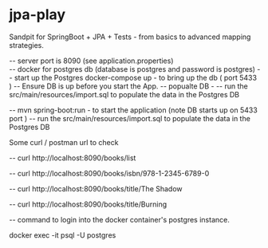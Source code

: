 # jpa-play
Sandpit for SpringBoot + JPA + Tests - from basics to advanced mapping strategies. 

-- server port is 8090 (see application.properties)  
-- docker for postgres db   (database is postgres and password is postgres)
-- start up the Postgres 
   docker-compose up - to bring up the db ( port 5433 )
-- Ensure DB is up before you start the App.
-- popualte DB - -- run the src/main/resources/import.sql to populate the data in the Postgres DB


-- mvn spring-boot:run   - to start the application (note DB starts up on 5433 port )
-- run the src/main/resources/import.sql to populate the data in the Postgres DB 



Some curl / postman url to check

-- curl http://localhost:8090/books/list

-- curl http://localhost:8090/books/isbn/978-1-2345-6789-0

-- curl http://localhost:8090/books/title/The Shadow

-- curl http://localhost:8090/books/title/Burning

-- command to login into the docker container's postgres instance. 

docker exec -it <container-id> psql -U postgres
